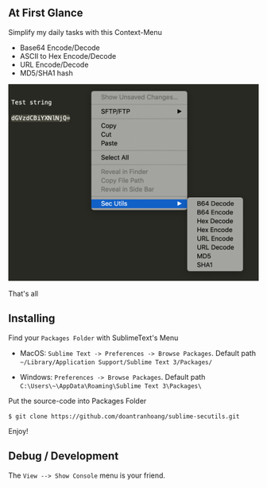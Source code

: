 ## At First Glance

Simplify my daily tasks with this Context-Menu
- Base64 Encode/Decode
- ASCII to Hex Encode/Decode
- URL Encode/Decode
- MD5/SHA1 hash

![sublime-secutils](https://raw.githubusercontent.com/doantranhoang/sublime-secutils/master/images/at_first_glance.png)

That's all

## Installing

Find your `Packages Folder` with SublimeText's Menu
- MacOS: `Sublime Text -> Preferences -> Browse Packages`. Default path `~/Library/Application Support/Sublime Text 3/Packages/`

- Windows: `Preferences -> Browse Packages`. Default path `C:\Users\~\AppData\Roaming\Sublime Text 3\Packages\`

Put the source-code into Packages Folder

```
$ git clone https://github.com/doantranhoang/sublime-secutils.git
```

Enjoy!

## Debug / Development

The `View --> Show Console` menu is your friend.
